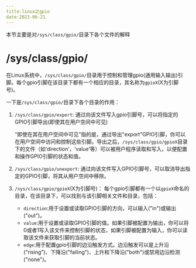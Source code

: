 ```yaml
---
title:linux之gpio
date:2023-06-21
---
```


本节主要是对`/sys/class/gpio/`目录下各个文件的解释

#  /sys/class/gpio/

在Linux系统中，`/sys/class/gpio/`目录用于控制和管理gpio(通用输入输出)引脚。每个gpio引脚在该目录下都有一个相应的目录，其名称为`gpioX`(X为引脚号)。

一下是`/sys/class/gpio/`目录下各个目录的作用：

1. `/sys/class/gpio/export`: 通过向该文件写入gpio引脚号，可以将指定的GPIO引脚导出(即使其在用户空间中可见)

   "即使在其在用户空间中可见"指的是，通过导出"export"GPIO引脚，你可以在用户空间中访问和控制这些引脚。导出之后，`/sys/class/gpio/gpioX`目录下的文件（如‘direction’，‘value’等）可以被用户程序读取和写入，以便配置和操作GPIO引脚的状态和值。

2. `/sys/class/gpio/unexport`: 通过向该文件写入GPIO引脚号，可以取消导出指定的GPIO引脚，将其从用户空间中移除。
3. `/sys/class/gpio/gpioX`(X为引脚号)： 每个gpio引脚都有一个以`gpioX`命名的目录，在该目录下，可以找到与该引脚相关文件和目录，包括：
   - `direction`:用于设置或读取GPIO引脚的方向，可以输入("in")或输出("out")。
   - `value`:用于设置或读取GPIO引脚的值。如果引脚被配置为输出，你可以将0或者1写入该文件来控制引脚的状态，如果引脚被配置为输入，你可以读取该文件来获取引脚的当前状态。
   - `edge`:用于配置gpio引脚的边沿触发方式。边沿触发可以是上升沿("rising")、下降沿("failing")、上升和下降沿("both")或禁用边沿检测("none")。

